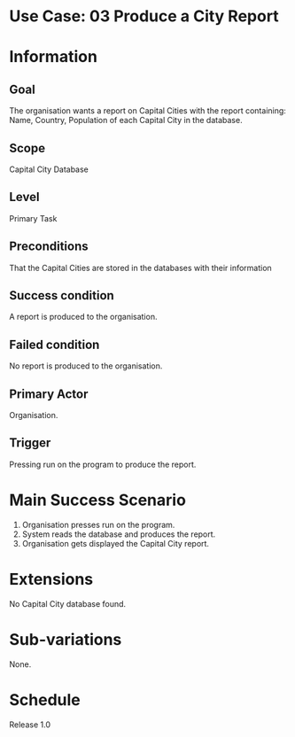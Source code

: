 # Use Case: 03 Produce a City Report
# Information
## Goal
The organisation wants a report on Capital Cities with the report containing: Name, Country, Population of each Capital City in the database.
## Scope
Capital City Database
## Level
Primary Task
## Preconditions
That the Capital Cities are stored in the databases with their information
## Success condition
A report is produced to the organisation.
## Failed condition
No report is produced to the organisation.
## Primary Actor
Organisation.
## Trigger
Pressing run on the program to produce the report.
# Main Success Scenario
1. Organisation presses run on the program.
2. System reads the database and produces the report.
3. Organisation gets displayed the Capital City report.
# Extensions
No Capital City database found.
# Sub-variations
None.
# Schedule
Release 1.0